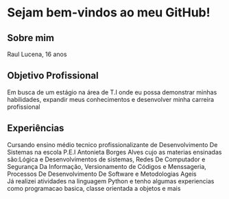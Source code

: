 <h1>Sejam bem-vindos ao meu GitHub! </h1>

<h2> Sobre mim </h2>

Raul Lucena, 16 anos

<h2>Objetivo Profissional</h2>

Em busca de um estágio na área de T.I onde eu possa demonstrar minhas habilidades, expandir meus conhecimentos e desenvolver minha carreira profissional

<h2>Experiências</h2>

Cursando ensino médio tecnico profissionalizante de Desenvolvimento De Sistemas na escola P.E.I Antonieta Borges Alves cujo as materias ensinadas são:Lógica e Desenvolvimentos de sistemas, Redes De Computador e Segurança Da Informação, Versionamento de Códigos e Menssageria, Processos De Desenvolvimento De Software e Metodologias Ageis <br> Já realizei atividades na linguagem Python e tenho algumas experiencias como programacao basica, classe orientada a objetos e mais 